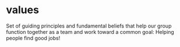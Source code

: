 # values
Set of guiding principles and fundamental beliefs that help our group function together as a team and work toward a common goal: Helping people find good jobs!
